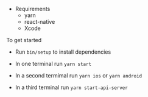 - Requirements 
  - yarn
  - react-native
  - Xcode
  
To get started  
- Run `bin/setup` to install dependencies
- In one terminal run `yarn start`
- In a second termimal run `yarn ios` or `yarn android`


- In a third terminal run `yarn start-api-server`

